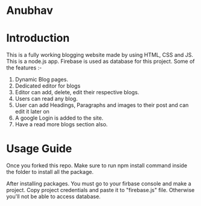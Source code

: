 # Anubhav

# Introduction

This is a fully working blogging website made by using HTML, CSS and JS. This is a node.js app. Firebase is used as database for this project.
Some of the features :-
1. Dynamic Blog pages.
2. Dedicated editor for blogs
3. Editor can add, delete, edit their respective blogs.
4. Users can read any blog.
5. User can add Headings, Paragraphs and images to their post and can edit it later on
6. A google Login is added to the site.
7.  Have a read more blogs section also.

# Usage Guide

Once you forked this repo. Make sure to run npm install command inside the folder to install all the package.

After installing packages. You must go to your firbase console and make a project. Copy project credentials and paste it to "firebase.js" file. Otherwise you'll not be able to access database.
